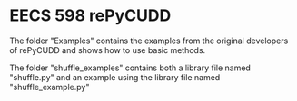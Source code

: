 # EECS 598 rePyCUDD
The folder "Examples" contains the examples from the original developers of rePyCUDD and shows how to use basic methods.

The folder "shuffle_examples" contains both a library file named "shuffle.py" and an example using the library file named "shuffle_example.py"
